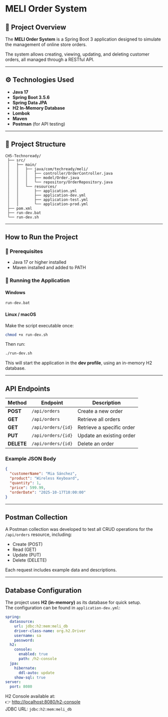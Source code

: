 # MELI Order System

## 📘 Project Overview
The **MELI Order System** is a Spring Boot 3 application designed to simulate the management of online store orders.  

The system allows creating, viewing, updating, and deleting customer orders, all managed through a RESTful API.

---

## ⚙️ Technologies Used
- **Java 17**
- **Spring Boot 3.5.6**
- **Spring Data JPA**
- **H2 In-Memory Database**
- **Lombok**
- **Maven**
- **Postman** (for API testing)

---

## 📁 Project Structure
```
CH5-Technoready/
 ├── src/
 │   ├── main/
 │   │   ├── java/com/techready/meli/
 │   │   │   ├── controller/OrderController.java
 │   │   │   ├── model/Order.java
 │   │   │   └── repository/OrderRepository.java
 │   │   └── resources/
 │   │       ├── application.yml
 │   │       ├── application-dev.yml
 │   │       ├── application-test.yml
 │   │       └── application-prod.yml
 ├── pom.xml
 ├── run-dev.bat
 └── run-dev.sh
```

---

## How to Run the Project

### 🔹 Prerequisites
- Java 17 or higher installed
- Maven installed and added to PATH

### 🔹 Running the Application

#### Windows
```bash
run-dev.bat
```

#### Linux / macOS
Make the script executable once:
```bash
chmod +x run-dev.sh
```

Then run:
```bash
./run-dev.sh
```

This will start the application in the **dev profile**, using an in-memory H2 database.

---

## API Endpoints

| Method | Endpoint | Description |
|--------|-----------|--------------|
| **POST** | `/api/orders` | Create a new order |
| **GET** | `/api/orders` | Retrieve all orders |
| **GET** | `/api/orders/{id}` | Retrieve a specific order |
| **PUT** | `/api/orders/{id}` | Update an existing order |
| **DELETE** | `/api/orders/{id}` | Delete an order |

### Example JSON Body
```json
{
  "customerName": "Mia Sánchez",
  "product": "Wireless Keyboard",
  "quantity": 1,
  "price": 599.99,
  "orderDate": "2025-10-17T10:00:00"
}
```

---

## Postman Collection
A Postman collection was developed to test all CRUD operations for the `/api/orders` resource, including:  
- Create (POST)  
- Read (GET)  
- Update (PUT)  
- Delete (DELETE)  

Each request includes example data and descriptions.

---

## Database Configuration
The project uses **H2 (in-memory)** as its database for quick setup.  
The configuration can be found in `application-dev.yml`:

```yaml
spring:
  datasource:
    url: jdbc:h2:mem:meli_db
    driver-class-name: org.h2.Driver
    username: sa
    password:
  h2:
    console:
      enabled: true
      path: /h2-console
  jpa:
    hibernate:
      ddl-auto: update
    show-sql: true
server:
  port: 8080
```

H2 Console available at:  
👉 [http://localhost:8080/h2-console](http://localhost:8080/h2-console)  
JDBC URL: `jdbc:h2:mem:meli_db`
